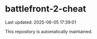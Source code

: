 # battlefront-2-cheat

Last updated: 2025-06-05 17:39:01

This repository is automatically maintained.
